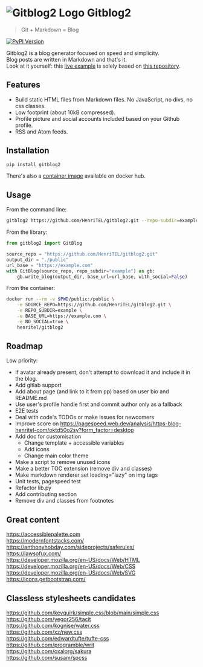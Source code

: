 # ![Gitblog2 Logo](https://blog.henritel.com/media/favicon.svg "title") Gitblog2

> Git + Markdown = Blog

[![PyPI Version][pypi-v-image]][pypi-v-link]

Gitblog2 is a blog generator focused on speed and simplicity.  
Blog posts are written in Markdown and that's it.  
Look at it yourself: this [live example](https://blog.henritel.com) is solely based on [this repository](https://github.com/HenriTEL/blog).

## Features

* Build static HTML files from Markdown files. No JavaScript, no divs, no css classes.
* Low footprint (about 10kB compressed).
* Profile picture and social accounts included based on your Github profile.
* RSS and Atom feeds.

## Installation

```bash
pip install gitblog2
```

There's also a [container image](https://hub.docker.com/repository/docker/henritel/gitblog2) available on docker hub.

## Usage

From the command line:

```bash
gitblog2 https://github.com/HenriTEL/gitblog2.git --repo-subdir=example --base-url=https://example.com --no-social
```

From the library:

```python
from gitblog2 import GitBlog

source_repo = "https://github.com/HenriTEL/gitblog2.git"
output_dir = "./public"
url_base = "https://example.com"
with GitBlog(source_repo, repo_subdir="example") as gb:
    gb.write_blog(output_dir, base_url=url_base, with_social=False)
```

From the container:

```bash
docker run --rm -v $PWD/public:/public \
    -e SOURCE_REPO=https://github.com/HenriTEL/gitblog2.git \
    -e REPO_SUBDIR=example \
    -e BASE_URL=https://example.com \
    -e NO_SOCIAL=true \
    henritel/gitblog2
```

## Roadmap

Low priority:

* If avatar already present, don't attempt to download it and include it in the blog.
* Add gitlab support
* Add about page (and link to it from pp) based on user bio and README.md
* Use user's profile handle first and commit author only as a fallback
* E2E tests
* Deal with code's TODOs or make issues for newcomers
* Improve score on <https://pagespeed.web.dev/analysis/https-blog-henritel-com/oktd50o2sy?form_factor=desktop>
* Add doc for customisation
  * Change template + accessible variables
  * Add icons
  * Change main color theme
* Make a script to remove unused icons
* Make a better TOC extension (remove div and classes)
* Make markdown renderer set loading="lazy" on img tags
* Unit tests, pagespeed test
* Refactor lib.py
* Add contributing section
* Remove div and classes from footnotes

## Great content

<https://accessiblepalette.com>  
<https://modernfontstacks.com/>  
<https://anthonyhobday.com/sideprojects/saferules/>  
<https://lawsofux.com/>  
<https://developer.mozilla.org/en-US/docs/Web/HTML>  
<https://developer.mozilla.org/en-US/docs/Web/CSS>  
<https://developer.mozilla.org/en-US/docs/Web/SVG>  
<https://icons.getbootstrap.com/>  

## Classless stylesheets candidates

<https://github.com/kevquirk/simple.css/blob/main/simple.css>  
<https://github.com/yegor256/tacit>  
<https://github.com/kognise/water.css>  
<https://github.com/xz/new.css>  
<https://github.com/edwardtufte/tufte-css>  
<https://github.com/programble/writ>  
<https://github.com/oxalorg/sakura>  
<https://github.com/susam/spcss>  


<!-- Badges -->
[pypi-v-image]: https://img.shields.io/pypi/v/gitblog2.svg
[pypi-v-link]: https://pypi.org/project/gitblog2/
